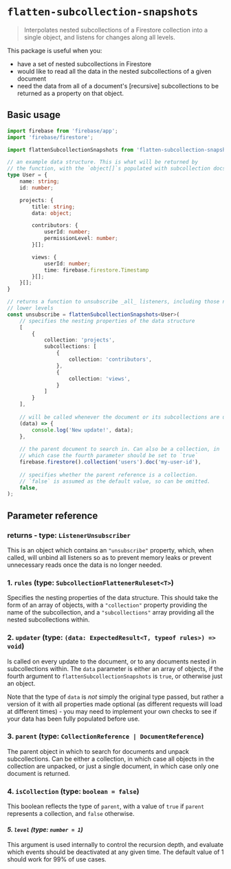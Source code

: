 # `flatten-subcollection-snapshots`

> Interpolates nested subcollections of a Firestore collection into a single object, and listens for changes along all
> levels.

This package is useful when you:

- have a set of nested subcollections in Firestore
- would like to read all the data in the nested subcollections of a given document
- need the data from all of a document's \[recursive] subcollections to be returned as a property on that object.

## Basic usage

```typescript
import firebase from 'firebase/app';
import 'firebase/firestore';

import flattenSubcollectionSnapshots from 'flatten-subcollection-snapshots';

// an example data structure. This is what will be returned by
// the function, with the `object[]`s populated with subcollection docs.
type User = {
    name: string;
    id: number;

    projects: {
        title: string;
        data: object;

        contributors: {
            userId: number;
            permissionLevel: number;
        }[];

        views: {
            userId: number;
            time: firebase.firestore.Timestamp
        }[];
    }[];
}

// returns a function to unsubscribe _all_ listeners, including those nested in
// lower levels
const unsubscribe = flattenSubcollectionSnapshots<User>(
    // specifies the nesting properties of the data structure
    [
        {
            collection: 'projects',
            subcollections: [
                {
                    collection: 'contributors',
                },
                {
                    collection: 'views',
                }
            ]
        }
    ],
    
    // will be called whenever the document or its subcollections are updated
    (data) => {
        console.log('New update!', data);
    },
    
    // the parent document to search in. Can also be a collection, in
    // which case the fourth parameter should be set to `true`
    firebase.firestore().collection('users').doc('my-user-id'),
    
    // specifies whether the parent reference is a collection. 
    // `false` is assumed as the default value, so can be omitted.
    false,
);
```

## Parameter reference

### returns - type: `ListenerUnsubscriber`

This is an object which contains an `"unsubscribe"` property, which, when called, will
unbind all listeners so as to prevent memory leaks or prevent unnecessary reads once
the data is no longer needed.


### 1. `rules` (type: `SubcollectionFlattenerRuleset<T>`)

Specifies the nesting properties of the data structure. This should take the form of 
an array of objects, with a `"collection"` property providing the name of the subcollection,
and a `"subcollections"` array providing all the nested subcollections within. 


### 2. `updater` (type: `(data: ExpectedResult<T, typeof rules>) => void`)

Is called on every update to the document, or to any documents nested in subcollections
within. The `data` parameter is either an array of objects, if the fourth argument to
`flattenSubcollectionSnapshots` is `true`, or otherwise just an object. 

Note that the  type of `data` is _not_ simply the original type passed, but rather a version of 
it with all properties made optional (as different requests will load at different times) - you may
need to implement your own checks to see if your data has been fully populated before use.


### 3. `parent` (type: `CollectionReference | DocumentReference`)

The parent object in which to search for documents and unpack subcollections. Can be
either a collection, in which case all objects in the collection are unpacked, or
just a single document, in which case only one document is returned.


### 4. `isCollection` (type: `boolean = false`)

This boolean reflects the type of `parent`, with a value of `true` if `parent` represents
a collection, and `false` otherwise.


#### *5. `level` (type: `number = 1`)*

This argument is used internally to control the recursion depth, and evaluate which
events should be deactivated at any given time. The default value of 1 should work for
99% of use cases.